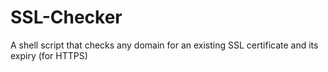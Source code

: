 # SSL-Checker
A shell script that checks any domain for an existing SSL certificate and its expiry (for HTTPS)

